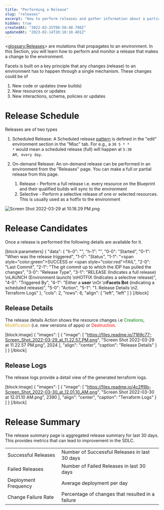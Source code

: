 ```yaml
---
title: "Performing a Release"
slug: "releases"
excerpt: "How to perform releases and gather information about a particular release"
hidden: true
createdAt: "2022-03-25T08:50:40.798Z"
updatedAt: "2023-02-14T20:10:10.401Z"
---
```

<<glossary:Releases>> are mutations that propagates to an environment. In this Section, you will learn how to perform and monitor a release that makes a change to the environment. 

Facets is built on a key principle that any changes (release) to an environment has to happen through a single mechanism. These changes could be of

1. New code or updates (new builds) 
2. New resources or updates
3. New interactions, schema, policies or updates

# Release Schedule

Releases are of two types

1. Scheduled Release: A Scheduled release [pattern](https://crontab.guru/) is defined in the "edit" environment section in the "Misc" tab. For e.g., a <code>30 5 \* \* \*</code> would mean a scheduled release (full) will happen at <code>5:30 AM, every day</code>.
2. On-demand Release: An on-demand release can be performed in an environment from the "Releases" page. You can make a full or partial release from this page.  

   1. Release - Perform a full release i.e. every resource on the Blueprint and their qualified builds will sync to the environment
   2. Selective - Perform a selective release of one or selected resources. This is usually used as a hotfix to the environment

![](https://files.readme.io/ca75549-Screen_Shot_2022-03-29_at_10.18.29_PM.png "Screen Shot 2022-03-29 at 10.18.29 PM.png")



# Release Candidates

Once a release is performed the following details are available for it. 

[block:parameters]
{
  "data": {
    "h-0": "",
    "h-1": "",
    "0-0": "Started",
    "0-1": "When was the release triggered",
    "1-0": "Status",
    "1-1": "<span style=\"color:green\">SUCCESS</span> or <span style=\"color:red\">FAIL</span>",
    "2-0": "Last Commit",
    "2-1": "The git commit up to which the IDP has pulled the changes",
    "3-0": "Release Type",
    "3-1": "RELEASE (Indicates a full release)  \nLAUNCH (Environment launch)  \nHOTFIX (Indicates a selective release)",
    "4-0": "Triggered By",
    "4-1": "Either a **user**  \nOr  \n**Facets Bot** (indicating a scheduled release)",
    "5-0": "Action",
    "5-1": "1. Release Details  \n2. Terraform Logs"
  },
  "cols": 2,
  "rows": 6,
  "align": [
    "left",
    "left"
  ]
}
[/block]

## Release Details

The release details Action shows the resource changes i.e <span style="color:green">Creations</span>, <span style="color:GoldenRod">Modification</span> (i.e. new versions of apps) or <span style="color:red">Destruction</span>.

[block:image]
{
  "images": [
    {
      "image": [
        "https://files.readme.io/7169c77-Screen_Shot_2022-03-29_at_11.22.57_PM.png",
        "Screen Shot 2022-03-29 at 11.22.57 PM.png",
        2024
      ],
      "align": "center",
      "caption": "Release Details"
    }
  ]
}
[/block]

## Release Logs

The release logs provide a detail view of the generated terraform logs. 

[block:image]
{
  "images": [
    {
      "image": [
        "https://files.readme.io/4c2ff6b-Screen_Shot_2022-03-30_at_12.01.10_AM.png",
        "Screen Shot 2022-03-30 at 12.01.10 AM.png",
        2390
      ],
      "align": "center",
      "caption": "Terraform Logs"
    }
  ]
}
[/block]

# Release Summary

The release summary page is aggregated release summary for last 30 days. This provides metrics that can lead to improvement in the SDLC. 

|                      |                                                  |
| :------------------- | :----------------------------------------------- |
| Successful Releases  | Number of Successful Releases in last 30 days    |
| Failed Releases      | Number of Failed Releases in last 30 days        |
| Deployment Frequency | Average deployment per day                       |
| Change Failure Rate  | Percentage of changes that resulted in a failure |